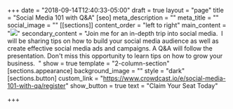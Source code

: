 +++
date = "2018-09-14T12:40:33-05:00"
draft = true
layout = "page"
title = "Social Media 101 with Q&A"
[seo]
meta_description = ""
meta_title = ""
social_image = ""
[[sections]]
content_order = "left to right"
main_content = "![](https://res.cloudinary.com/modii/w_840,q_50,f_auto/v1536947126/abundantlysocial/37027504_489960801443541_4019886932887601152_o.jpg)"
secondary_content = "Join me for an in-depth trip into social media.  I will be sharing tips on how to build your social media audience as well as create effective social media ads and campaigns. A Q&A will follow the presentation. Don't miss this opportunity to learn tips on how to grow your business.   "
show = true
template = "2-column-section"
[sections.appearance]
background_image = ""
style = "dark"
[sections.button]
custom_link = "https://www.crowdcast.io/e/social-media-101-with-qa/register"
show_button = true
text = "Claim Your Seat Today"

+++
